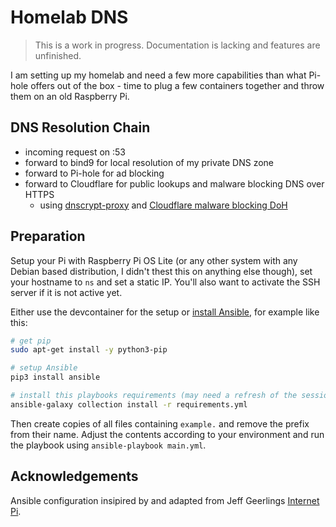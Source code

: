 # Homelab DNS

> This is a work in progress. Documentation is lacking and features are unfinished.

I am setting up my homelab and need a few more capabilities than what Pi-hole offers out of the box - time to plug a few containers together and throw them on an old Raspberry Pi.

## DNS Resolution Chain

* incoming request on :53
* forward to bind9 for local resolution of my private DNS zone
* forward to Pi-hole for ad blocking
* forward to Cloudflare for public lookups and malware blocking DNS over HTTPS
  * using [dnscrypt-proxy](https://hub.docker.com/r/klutchell/dnscrypt-proxy) and [Cloudflare malware blocking DoH](https://developers.cloudflare.com/1.1.1.1/setup/#dns-over-https-doh)

## Preparation

Setup your Pi with Raspberry Pi OS Lite (or any other system with any Debian based distribution, I didn't thest this on anything else though), set your hostname to `ns` and set a static IP. You'll also want to activate the SSH server if it is not active yet.

Either use the devcontainer for the setup or [install Ansible](https://docs.ansible.com/ansible/latest/installation_guide/intro_installation.html), for example like this:

```bash
# get pip
sudo apt-get install -y python3-pip

# setup Ansible
pip3 install ansible

# install this playbooks requirements (may need a refresh of the session)
ansible-galaxy collection install -r requirements.yml
```

Then create copies of all files containing `example.` and remove the prefix from their name. Adjust the contents according to your environment and run the playbook using `ansible-playbook main.yml`.

## Acknowledgements

Ansible configuration insipired by and adapted from Jeff Geerlings [Internet Pi](https://github.com/geerlingguy/internet-pi).
